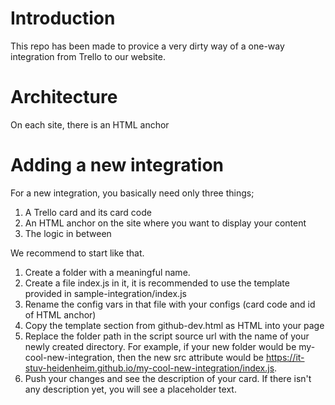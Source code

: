 # Introduction

This repo has been made to provice a very dirty way of a one-way integration from Trello to our website.

# Architecture

On each site, there is an HTML anchor

# Adding a new integration

For a new integration, you basically need only three things;

1. A Trello card and its card code
2. An HTML anchor on the site where you want to display your content
3. The logic in between

We recommend to start like that.

1. Create a folder with a meaningful name.
2. Create a file index.js in it, it is recommended to use the template provided in sample-integration/index.js
3. Rename the config vars in that file with your configs (card code and id of HTML anchor)
4. Copy the template section from github-dev.html as HTML into your page
5. Replace the folder path in the script source url with the name of your newly created directory. For example, if your new folder would be my-cool-new-integration, then the new src attribute would be https://it-stuv-heidenheim.github.io/my-cool-new-integration/index.js.
6. Push your changes and see the description of your card. If there isn't any description yet, you will see a placeholder text.

